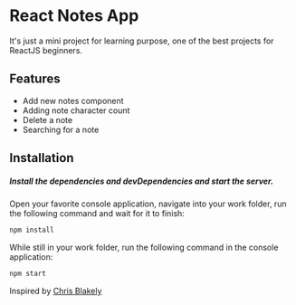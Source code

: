 # React Notes App

It's just a mini project for learning purpose, one of the best projects for ReactJS beginners.

## Features

- Add new notes component
- Adding note character count
- Delete a note
- Searching for a note

## Installation

##### Install the dependencies and devDependencies and start the server.

Open your favorite console application, navigate into your work folder, run the following command and wait for it to finish:

```sh
npm install
```

While still in your work folder, run the following command in the console application:

```sh
npm start
```

Inspired by [Chris Blakely](https://www.youtube.com/c/ChrisBlakely)
